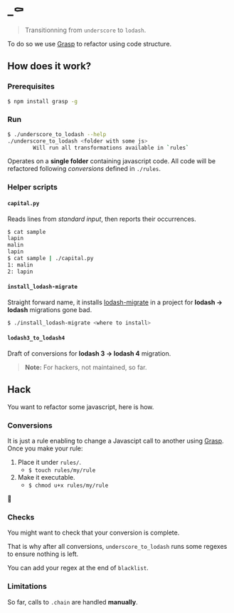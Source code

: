 # _⚰

> Transitionning from `underscore` to `lodash`.

To do so we use [Grasp](http://www.graspjs.com/) to refactor using code
structure.

## How does it work?

### Prerequisites

```sh
$ npm install grasp -g
```

### Run

```sh
$ ./underscore_to_lodash --help
./underscore_to_lodash <folder with some js>
        Will run all transformations available in `rules`

```

Operates on a __single folder__ containing javascript code.
All code will be refactored following _conversions_ defined in `./rules`.

### Helper scripts

#### `capital.py`

Reads lines from _standard input_, then reports their occurrences.

```sh
$ cat sample
lapin
malin
lapin
$ cat sample | ./capital.py
1: malin
2: lapin
```
#### `install_lodash-migrate`

Straight forward name, it installs
 [lodash-migrate](https://github.com/lodash/lodash-migrate) in a project for
 __lodash →  lodash__ migrations gone bad.

 ```sh
$ ./install_lodash-migrate <where to install>
```

#### `lodash3_to_lodash4`

Draft of conversions for __lodash 3 → lodash 4__ migration.

> __Note:__ For hackers, not maintained, so far.

## Hack

You want to refactor some javascript, here is how.

### Conversions

It is just a rule enabling to change a Javascipt call to another using
[Grasp](http://www.graspjs.com/blog/2014/01/07/refactoring-javascript-with-grasp).
Once you make your rule:

1. Place it under `rules/`.
    * `$ touch rules/my/rule`
1. Make it executable.
    * `$ chmod u+x rules/my/rule`

🚀

### Checks

You might want to check that your conversion is complete.

That is why after all conversions, `underscore_to_lodash` runs some regexes to
ensure nothing is left.

You can add your regex at the end of `blacklist`.

### Limitations

So far, calls to `.chain` are handled __manually__.
